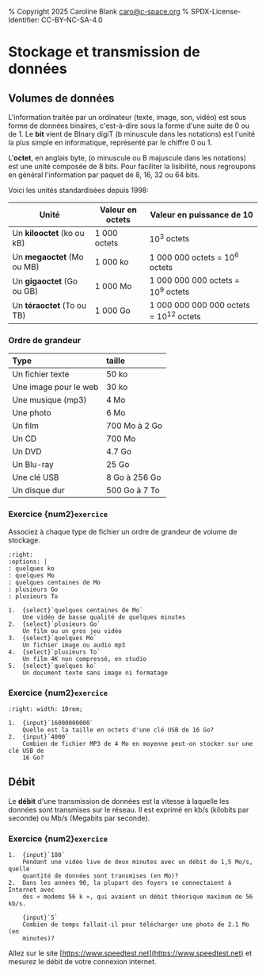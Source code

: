 % Copyright 2025 Caroline Blank <caro@c-space.org>
% SPDX-License-Identifier: CC-BY-NC-SA-4.0

# Stockage et transmission de données

## Volumes de données

L'information traitée par un ordinateur (texte, image, son, vidéo) est sous
forme de données binaires, c'est-à-dire sous la forme d'une suite de 0 ou de 1.
Le **bit** vient de BInary digiT (b minuscule dans les notations) est l'unité la
plus simple en informatique, représenté par le chiffre 0 ou 1.

L'**octet**, en anglais byte, (o minuscule ou B majuscule dans les notations)
est une unité composée de 8 bits. Pour faciliter la lisibilité, nous regroupons
en général l'information par paquet de 8, 16, 32 ou 64 bits.

Voici les unités standardisées depuis 1998:

| Unité | Valeur en octets | Valeur en puissance de 10 |
|-------|------------------|---------------------------|
| Un **kilooctet** (ko ou kB) | 1 000 octets | $10^3$ octets |
| Un **megaoctet** (Mo ou MB) | 1 000 ko | 1 000 000 octets = $10^6$ octets |
| Un **gigaoctet** (Go ou GB) | 1 000 Mo | 1 000 000 000 octets = $10^9$ octets |
| Un **téraoctet** (To ou TB) | 1 000 Go | 1 000 000 000 000 octets = $10^{12}$ octets |


### Ordre de grandeur

| Type | taille |
| :--- | :----- |
| Un fichier texte | 50 ko |
| Une image pour le web | 30 ko |
| Une musique (mp3) | 4 Mo |
| Une photo | 6 Mo |
| Un film | 700 Mo à 2 Go |
| Un CD | 700 Mo |
| Un DVD | 4.7 Go |
| Un Blu-ray | 25 Go |
| Une clé USB | 8 Go à 256 Go |
| Un disque dur | 500 Go à 7 To |

### Exercice {num2}`exercice`

Associez à chaque type de fichier un ordre de grandeur de volume de stockage.

```{role} select(quiz-select)
:right:
:options: |
: quelques ko
: quelques Mo
: quelques centaines de Mo
: plusieurs Go
: plusieurs To
```

```{quiz}
1.  {select}`quelques centaines de Mo`
    Une vidéo de basse qualité de quelques minutes
2.  {select}`plusieurs Go`
    Un film ou un gros jeu vidéo
3.  {select}`quelques Mo`
    Un fichier image ou audio mp3
4.  {select}`plusieurs To`
    Un film 4K non compressé, en studio
5.  {select}`quelques ko`
    Un document texte sans image ni formatage
```

### Exercice {num2}`exercice`

```{role} input(quiz-input)
:right: width: 10rem;
```

```{quiz}
1.  {input}`16000000000`
    Quelle est la taille en octets d'une clé USB de 16 Go?
2.  {input}`4000`
    Combien de fichier MP3 de 4 Mo en moyenne peut-on stocker sur une clé USB de
    16 Go?
```

## Débit

Le **débit** d'une transmission de données est la vitesse à laquelle les données
sont transmises sur le réseau. Il est exprimé en kb/s (kilobits par seconde) ou
Mb/s (Megabits par seconde).

### Exercice {num2}`exercice`

```{quiz}
1.  {input}`180`
    Pendant une vidéo live de deux minutes avec un débit de 1,5 Mo/s, quelle
    quantité de données sont transmises (en Mo)?
2.  Dans les années 90, la plupart des foyers se connectaient à Internet avec
    des « modems 56 k », qui avaient un débit théorique maximum de 56 kb/s.

    {input}`5`
    Combien de temps fallait-il pour télécharger une photo de 2.1 Mo (en
    minutes)?
```

Allez sur le site [https://www.speedtest.net](https://www.speedtest.net) et
mesurez le débit de votre connexion internet.
